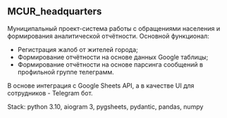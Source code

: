 ## MCUR_headquarters
Муниципальный проект-система работы с обращениями населения и формирования аналитической отчётности. 
Основной функционал:
- Регистрация жалоб от жителей города;
- Формирование отчётности на основе данных Google таблицы;
- Формирование отчётности на основе парсинга сообщений в профильной группе телеграмм.

В основе интеграция с Google Sheets API, а в качестве UI для сотрудников - Telegram бот.

Stack:
python 3.10, aiogram 3, pygsheets, pydantic, pandas, numpy
